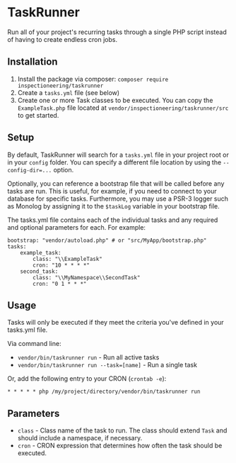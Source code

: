 TaskRunner
==========

Run all of your project's recurring tasks through a single PHP script instead of having to
create endless cron jobs.

Installation
------------

1. Install the package via composer: `composer require inspectioneering/taskrunner`
2. Create a `tasks.yml` file (see below)
3. Create one or more Task classes to be executed. You can copy the `ExampleTask.php` file located at `vendor/inspectioneering/taskrunner/src` to get started.

Setup
-----

By default, TaskRunner will search for a `tasks.yml` file in your project root or in your
`config` folder. You can specify a different file location by using the `--config-dir=...`
option.

Optionally, you can reference a bootstrap file that will be called before any tasks are run. This is useful, for example, if you
need to connect to your database for specific tasks. Furthermore, you may use a PSR-3 logger such as Monolog by assigning it to the `$taskLog` variable
in your bootstrap file.

The tasks.yml file contains each of the individual tasks and any required and optional parameters for each.
For example:

    bootstrap: "vendor/autoload.php" # or "src/MyApp/bootstrap.php"
    tasks:
        example_task:
            class: "\\ExampleTask"
            cron: "10 * * * *"
        second_task:
            class: "\\MyNamespace\\SecondTask"
            cron: "0 1 * * *"

Usage
-----

Tasks will only be executed if they meet the criteria you've defined in your tasks.yml file.

Via command line:

* `vendor/bin/taskrunner run` - Run all active tasks
* `vendor/bin/taskrunner run --task=[name]` - Run a single task

Or, add the following entry to your CRON (`crontab -e`):

`* * * * * php /my/project/directory/vendor/bin/taskrunner run`

Parameters
----------

* `class` - Class name of the task to run. The class should extend `Task` and should include a namespace,
if necessary.
* `cron` - CRON expression that determines how often the task should be executed.